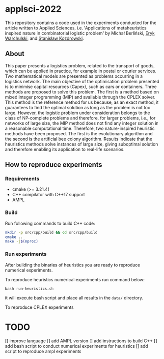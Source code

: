 # applsci-2022

This repository contains a code used in the experiments conducted for the article written to Applied Sciences, i.e. 'Applications of metaheuristics inspired nature in combinatorial logistic problem' by Michał Berliński, [Eryk Warchulski](orcid.org/0000-0003-1416-7031), and [Stanisław Kozdrowski](orcid.org/0000-0001-6647-5189).

## About

This paper presents a logistics problem, related to the transport of goods, which can be applied in practice, for example in postal or courier services. Two mathematical models are presented as problems occurring in a logistics network. The main objective of the optimisation problem presented is to minimise capital resources (Capex), such as cars or containers. Three methods are proposed to solve this problem. The first is a method based on mixed integer programming (MIP) and available through the CPLEX solver. This method is the reference method for us because, as an exact method, it guarantees to find the optimal solution as long as the problem is not too large. However, the logistic problem under consideration belongs to the class of NP-complete problems and therefore, for larger problems, i.e., for networks of large size, the MIP method does not find any integer solution in a reasonable computational time. Therefore, two nature-inspired heuristic methods have been proposed. The first is the evolutionary algorithm and the second is the artificial bee colony algorithm. Results indicate that the heuristics methods solve instances of large size, giving suboptimal solution and therefore enabling its application to real-life scenarios.


## How to reproduce experiments

### Requirements

* cmake (>= 3.21.4)
* C++ compilator with C++17 support
* AMPL

### Build 

Run following commands to build C++ code:

```sh
mkdir -p src/cpp/build && cd src/cpp/build
cmake .. 
make -j$(nproc)
```

### Run experiments

After building the binaries of heuristics you are ready to reproduce numerical
experiments.

To reproduce heuristics numerical experiments run command below:

```
bash run-heuristics.sh
```

it will execute bash script and place all results in the `data/` directory.


To reproduce CPLEX experiments 



# TODO

[] improve language 
[] add AMPL version
[] add instructions to build C++
[] add bash script to conduct numerical experiments for heuristics
[] add script to reproduce ampl experiments

